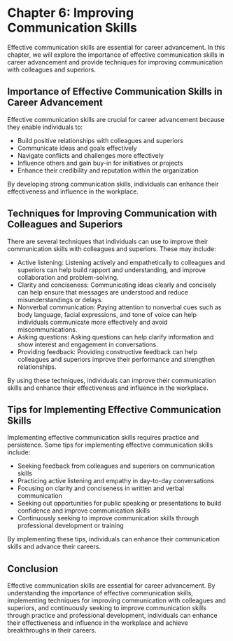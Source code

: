 Chapter 6: Improving Communication Skills
=========================================

Effective communication skills are essential for career advancement. In this chapter, we will explore the importance of effective communication skills in career advancement and provide techniques for improving communication with colleagues and superiors.

Importance of Effective Communication Skills in Career Advancement
------------------------------------------------------------------

Effective communication skills are crucial for career advancement because they enable individuals to:

* Build positive relationships with colleagues and superiors
* Communicate ideas and goals effectively
* Navigate conflicts and challenges more effectively
* Influence others and gain buy-in for initiatives or projects
* Enhance their credibility and reputation within the organization

By developing strong communication skills, individuals can enhance their effectiveness and influence in the workplace.

Techniques for Improving Communication with Colleagues and Superiors
--------------------------------------------------------------------

There are several techniques that individuals can use to improve their communication skills with colleagues and superiors. These may include:

* Active listening: Listening actively and empathetically to colleagues and superiors can help build rapport and understanding, and improve collaboration and problem-solving.
* Clarity and conciseness: Communicating ideas clearly and concisely can help ensure that messages are understood and reduce misunderstandings or delays.
* Nonverbal communication: Paying attention to nonverbal cues such as body language, facial expressions, and tone of voice can help individuals communicate more effectively and avoid miscommunications.
* Asking questions: Asking questions can help clarify information and show interest and engagement in conversations.
* Providing feedback: Providing constructive feedback can help colleagues and superiors improve their performance and strengthen relationships.

By using these techniques, individuals can improve their communication skills and enhance their effectiveness and influence in the workplace.

Tips for Implementing Effective Communication Skills
----------------------------------------------------

Implementing effective communication skills requires practice and persistence. Some tips for implementing effective communication skills include:

* Seeking feedback from colleagues and superiors on communication skills
* Practicing active listening and empathy in day-to-day conversations
* Focusing on clarity and conciseness in written and verbal communication
* Seeking out opportunities for public speaking or presentations to build confidence and improve communication skills
* Continuously seeking to improve communication skills through professional development or training

By implementing these tips, individuals can enhance their communication skills and advance their careers.

Conclusion
----------

Effective communication skills are essential for career advancement. By understanding the importance of effective communication skills, implementing techniques for improving communication with colleagues and superiors, and continuously seeking to improve communication skills through practice and professional development, individuals can enhance their effectiveness and influence in the workplace and achieve breakthroughs in their careers.
